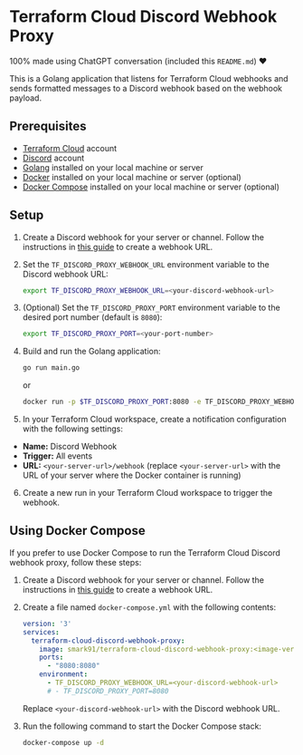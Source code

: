 # Terraform Cloud Discord Webhook Proxy

100% made using ChatGPT conversation (included this `README.md`) :heart:

This is a Golang application that listens for Terraform Cloud webhooks and sends formatted messages to a Discord webhook based on the webhook payload.

## Prerequisites

- [Terraform Cloud](https://app.terraform.io/) account
- [Discord](https://discord.com/) account
- [Golang](https://golang.org/) installed on your local machine or server
- [Docker](https://www.docker.com/) installed on your local machine or server (optional)
- [Docker Compose](https://docs.docker.com/compose/) installed on your local machine or server (optional)

## Setup

1. Create a Discord webhook for your server or channel. Follow the instructions in [this guide](https://support.discord.com/hc/en-us/articles/228383668-Intro-to-Webhooks) to create a webhook URL.

2. Set the `TF_DISCORD_PROXY_WEBHOOK_URL` environment variable to the Discord webhook URL:

    ```bash
    export TF_DISCORD_PROXY_WEBHOOK_URL=<your-discord-webhook-url>
    ```

3. (Optional) Set the `TF_DISCORD_PROXY_PORT` environment variable to the desired port number (default is `8080`):

    ```bash
    export TF_DISCORD_PROXY_PORT=<your-port-number>
    ```

4. Build and run the Golang application:

    ```bash
    go run main.go
    ```

    or

    ```bash
    docker run -p $TF_DISCORD_PROXY_PORT:8080 -e TF_DISCORD_PROXY_WEBHOOK_URL=$TF_DISCORD_PROXY_WEBHOOK_URL smark91/terraform-cloud-discord-webhook:<image-version>
    ```

5. In your Terraform Cloud workspace, create a notification configuration with the following settings:
- **Name:** Discord Webhook
- **Trigger:** All events
- **URL:** `<your-server-url>/webhook` (replace `<your-server-url>` with the URL of your server where the Docker container is running)

6. Create a new run in your Terraform Cloud workspace to trigger the webhook.

## Using Docker Compose

If you prefer to use Docker Compose to run the Terraform Cloud Discord webhook proxy, follow these steps:

1. Create a Discord webhook for your server or channel. Follow the instructions in [this guide](https://support.discord.com/hc/en-us/articles/228383668-Intro-to-Webhooks) to create a webhook URL.

2. Create a file named `docker-compose.yml` with the following contents:

   ```yaml
   version: '3'
   services:
     terraform-cloud-discord-webhook-proxy:
       image: smark91/terraform-cloud-discord-webhook-proxy:<image-version>
       ports:
         - "8080:8080"
       environment:
         - TF_DISCORD_PROXY_WEBHOOK_URL=<your-discord-webhook-url>
         # - TF_DISCORD_PROXY_PORT=8080
   ```

   Replace `<your-discord-webhook-url>` with the Discord webhook URL.

3. Run the following command to start the Docker Compose stack:

   ```bash
   docker-compose up -d
   ```
